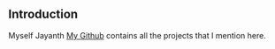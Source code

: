 ## Introduction

Myself Jayanth [My Github](https://github.com/Jayanth49) contains all the projects that I mention here.

